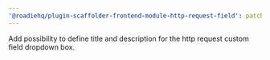 ```yaml
---
'@roadiehq/plugin-scaffolder-frontend-module-http-request-field': patch
---
```


Add possibility to define title and description for the http request custom field dropdown box.
